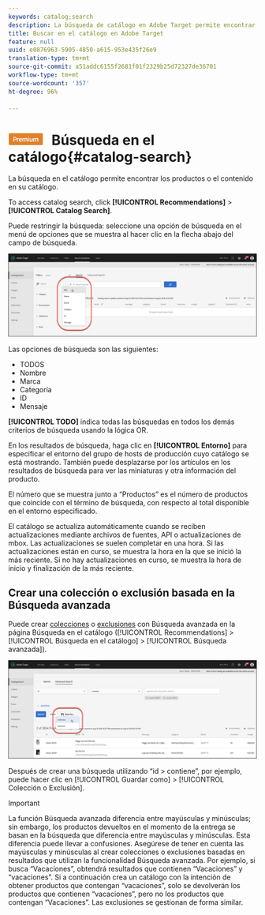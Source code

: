 ```yaml
---
keywords: catalog;search
description: La búsqueda de catálogo en Adobe Target permite encontrar los productos o el contenido en su catálogo.
title: Buscar en el catálogo en Adobe Target
feature: null
uuid: e0876963-5905-4850-a615-953e435f26e9
translation-type: tm+mt
source-git-commit: a51addc6155f2681f01f2329b25d72327de36701
workflow-type: tm+mt
source-wordcount: '357'
ht-degree: 96%

---
```



# ![PREMIUM](/help/assets/premium.png) Búsqueda en el catálogo{#catalog-search}

La búsqueda en el catálogo permite encontrar los productos o el contenido en su catálogo.

To access catalog search, click **[!UICONTROL Recommendations]** > **[!UICONTROL Catalog Search]**.

Puede restringir la búsqueda: seleccione una opción de búsqueda en el menú de opciones que se muestra al hacer clic en la flecha abajo del campo de búsqueda.

![](assets/searchproductsmenu.png)

Las opciones de búsqueda son las siguientes:

* TODOS
* Nombre
* Marca
* Categoría
* ID
* Mensaje

**[!UICONTROL TODO]** indica todas las búsquedas en todos los demás criterios de búsqueda usando la lógica OR.

En los resultados de búsqueda, haga clic en **[!UICONTROL Entorno]** para especificar el entorno del grupo de hosts de producción cuyo catálogo se está mostrando. [](/help/administrating-target/hosts.md) También puede desplazarse por los artículos en los resultados de búsqueda para ver las miniaturas y otra información del producto.

El número que se muestra junto a “Productos” es el número de productos que coincide con el término de búsqueda, con respecto al total disponible en el entorno especificado.

El catálogo se actualiza automáticamente cuando se reciben actualizaciones mediante archivos de fuentes, API o actualizaciones de mbox. Las actualizaciones se suelen completar en una hora. Si las actualizaciones están en curso, se muestra la hora en la que se inició la más reciente. Si no hay actualizaciones en curso, se muestra la hora de inicio y finalización de la más reciente.

## Crear una colección o exclusión basada en la Búsqueda avanzada

Puede crear [colecciones](/help/c-recommendations/c-products/collections.md) o [exclusiones](/help/c-recommendations/c-products/exclusions.md) con Búsqueda avanzada en la página Búsqueda en el catálogo ([!UICONTROL Recommendations] > [!UICONTROL Búsqueda en el catálogo] > [!UICONTROL Búsqueda avanzada]).

![Guardar como cuadro de diálogo](/help/c-recommendations/c-products/assets/save-as-dialog.png)

Después de crear una búsqueda utilizando “id > contiene”, por ejemplo, puede hacer clic en [!UICONTROL Guardar como] > [!UICONTROL Colección o Exclusión].

>[!IMPORTANT]
>
>La función Búsqueda avanzada diferencia entre mayúsculas y minúsculas; sin embargo, los productos devueltos en el momento de la entrega se basan en la búsqueda que diferencia entre mayúsculas y minúsculas. Esta diferencia puede llevar a confusiones. Asegúrese de tener en cuenta las mayúsculas y minúsculas al crear colecciones o exclusiones basadas en resultados que utilizan la funcionalidad Búsqueda avanzada. Por ejemplo, si busca “Vacaciones”, obtendrá resultados que contienen “Vacaciones” y “vacaciones”. Si a continuación crea un catálogo con la intención de obtener productos que contengan “vacaciones”, solo se devolverán los productos que contienen “vacaciones”, pero no los productos que contengan “Vacaciones”. Las exclusiones se gestionan de forma similar.
